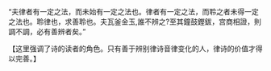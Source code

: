 “夫律者有一定之法，而未始有一定之法也。律者有一定之法，而聆之者未得一定之法也。聆律也，求善聆也。夫瓦釜金玉,誰不辨之?至其鐘鼓鏗鈸，宫商相證，則調不調，必有善辨者矣。”

【这里强调了诗的读者的角色。只有善于辨别律诗音律变化的人，律诗的价值才得以完善。】